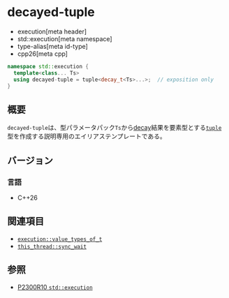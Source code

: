 # decayed-tuple
* execution[meta header]
* std::execution[meta namespace]
* type-alias[meta id-type]
* cpp26[meta cpp]

```cpp
namespace std::execution {
  template<class... Ts>
  using decayed-tuple = tuple<decay_t<Ts>...>;  // exposition only
}
```

## 概要
`decayed-tuple`は、型パラメータパック`Ts`から[decay](/reference/type_traits/decay.md)結果を要素型とする[`tuple`](/reference/tuple/tuple.md)型を作成する説明専用のエイリアステンプレートである。


## バージョン
### 言語
- C++26


## 関連項目
- [`execution::value_types_of_t`](value_types_of_t.md)
- [`this_thread::sync_wait`](../this_thread/sync_wait.md)


## 参照
- [P2300R10 `std::execution`](https://www.open-std.org/jtc1/sc22/wg21/docs/papers/2024/p2300r10.html)
